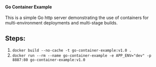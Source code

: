 #### Go Container Example
This is a simple Go http server demonstrating the use of containers for multi-environment deployments and multi-stage builds. 

## Steps:
1. ```docker build --no-cache -t go-container-example:v1.0 .```
2. ```docker run --rm --name go-container-example -e APP_ENV="dev" -p 8887:80 go-container-example:v1.0```
